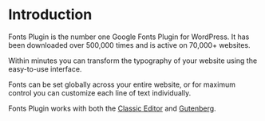 # Introduction

Fonts Plugin is the number one Google Fonts Plugin for WordPress. It has been downloaded over 500,000 times and is active on 70,000+ websites.

Within minutes you can transform the typography of your website using the easy-to-use interface.

Fonts can be set globally across your entire website, or for maximum control you can customize each line of text individually.

Fonts Plugin works with both the [Classic Editor](classic-editor/untitled.md) and [Gutenberg](https://docs.fontsplugin.com/gutenberg/getting-started).



